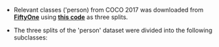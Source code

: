 * Relevant classes ('person) from COCO 2017 was downloaded from [__FiftyOne__](https://docs.voxel51.com/user_guide/dataset_zoo/datasets.html)
  using [__this code__](https://github.com/4Ax-Technologies/pose_detector1/blob/unpickme-patch-1/FiftyOne_download.py) as three splits.
  
* The three splits of the 'person' dataset were divided into the following subclasses: 
